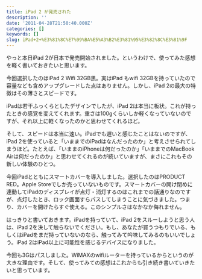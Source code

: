 ```yaml
---
title: iPad 2 が発売された
description: ''
date: '2011-04-28T21:50:40.000Z'
categories: []
keywords: []
slug: iPad+2+%E3%81%8C%E7%99%BA%E5%A3%B2%E3%81%95%E3%82%8C%E3%81%9F
---
```

やっと本日iPad 2が日本で発売開始されました。というわけで、使ってみた感想を軽く書いておきたいと思います。

今回選択したのはiPad 2 Wifi 32GB黒。実はiPad もwifi 32GBを持っていたので容量なども含めアップグレードした点はありません。しかし、iPad 2の最大の特徴はその薄さとスピードです。

iPadは若干ふっくらとしたデザインでしたが、iPad 2は本当に板状。これが持ったときの感覚を変えてくれます。重さは100gくらいしか軽くなっていないのですが、それ以上に軽くなったのかと思わせてくれるほど。

そして、スピードは本当に速い。iPadでも遅いと感じたことはないのですが、iPad 2を使っていると「いままでのiPadはなんだったのか」と考えさせられてしまうほど。たとえば、「いままのiPhoneは何だったのか」「いままでのMacBook Airは何だったのか」と思わせてくれるのが続いていますが、まさにこれもその新しい体験のひとつ。

今回iPadとともにスマートカバーを導入しました。選択したのはPRODUCT RED。Apple Storeでしか売っていないものです。スマートカバーの開け閉めに連動してiPadのディスプレイが点灯・消灯するのはこれまでの話通りなのですが、点灯したとき、ロック画面すらパスしてしまうことに気づきました。つまり、カバーを開けたらすぐ使える。このシンプルさはなかなか侮れません。

はっきりと書いておきます。iPadを持っていて、iPad 2をスルーしようと思う人は、iPad 2を決して触らないでください。もし、あなたが買うつもりでいる、もしくはiPadをまだ持っていないのなら、触ってみて吟味してみるのもいいでしょう。iPad 2はiPad以上に可能性を感じるデバイスになりました。

今回も3Gはパスしました。WiMAXのwifiルーターを持っているからというのが大きな理由です。そして、使ってみての感想はこれからも引き続き書いていきたいと思っています。